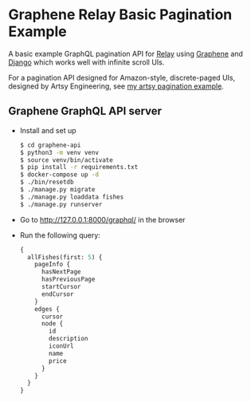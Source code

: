 # Graphene Relay Basic Pagination Example

A basic example GraphQL pagination API for [Relay](https://relay.dev/) using [Graphene](https://graphene-python.org/) and [Django](https://www.djangoproject.com/) which works well with infinite scroll UIs.

For a pagination API designed for Amazon-style, discrete-paged UIs, designed by Artsy Engineering, see [my artsy pagination example](https://github.com/saltycrane/graphene-relay-pagination-example/tree/artsy-example).

## Graphene GraphQL API server

- Install and set up
    ``` sh
    $ cd graphene-api
    $ python3 -m venv venv
    $ source venv/bin/activate
    $ pip install -r requirements.txt
    $ docker-compose up -d
    $ ./bin/resetdb
    $ ./manage.py migrate
    $ ./manage.py loaddata fishes
    $ ./manage.py runserver
    ```

- Go to http://127.0.0.1:8000/graphql/ in the browser

- Run the following query:
    ``` graphql
    {
      allFishes(first: 5) {
        pageInfo {
          hasNextPage
          hasPreviousPage
          startCursor
          endCursor
        }
        edges {
          cursor
          node {
            id
            description
            iconUrl
            name
            price
          }
        }
      }
    }
    ```
